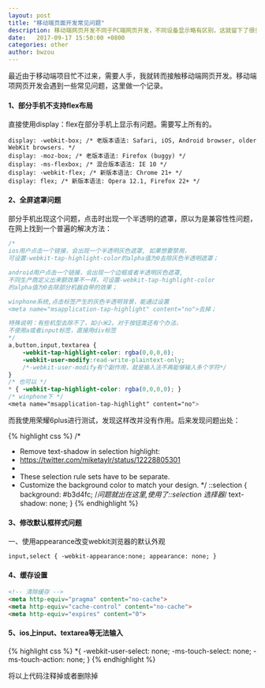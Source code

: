 ```yaml
---
layout: post
title: "移动端页面开发常见问题"
description: 移动端网页开发不同于PC端网页开发，不同设备显示略有区别，这就留下了很多的坑！
date:   2017-09-17 15:50:00 +0800
categories: other
author: bwzou
---
```


最近由于移动端项目忙不过来，需要人手，我就转而接触移动端网页开发。移动端项网页开发会遇到一些常见问题，这里做一个记录。

#### 1、部分手机不支持flex布局
直接使用display：flex在部分手机上显示有问题。需要写上所有的。

    display: -webkit-box; /* 老版本语法: Safari, iOS, Android browser, older WebKit browsers. */
    display: -moz-box; /* 老版本语法: Firefox (buggy) */
    display: -ms-flexbox; /* 混合版本语法: IE 10 */
    display: -webkit-flex; /* 新版本语法: Chrome 21+ */
    display: flex; /* 新版本语法: Opera 12.1, Firefox 22+ */

#### 2、全屏遮罩问题
部分手机出现这个问题，点击时出现一个半透明的遮罩，原以为是兼容性性问题，在网上找到一个普遍的解决方法：
```css
/*
ios用户点击一个链接，会出现一个半透明灰色遮罩, 如果想要禁用，
可设置-webkit-tap-highlight-color的alpha值为0去除灰色半透明遮罩；

android用户点击一个链接，会出现一个边框或者半透明灰色遮罩, 
不同生产商定义出来额效果不一样，可设置-webkit-tap-highlight-color
的alpha值为0去除部分机器自带的效果；

winphone系统,点击标签产生的灰色半透明背景，能通过设置
<meta name="msapplication-tap-highlight" content="no">去掉；

特殊说明：有些机型去除不了，如小米2。对于按钮类还有个办法，
不使用a或者input标签，直接用div标签
*/
a,button,input,textarea { 
	-webkit-tap-highlight-color: rgba(0,0,0,0); 
	-webkit-user-modify:read-write-plaintext-only; 
	/*-webkit-user-modify有个副作用，就是输入法不再能够输入多个字符*/
}   
/* 也可以 */
* { -webkit-tap-highlight-color: rgba(0,0,0,0); }
/* winphone下 */
<meta name="msapplication-tap-highlight" content="no">
```

而我使用荣耀6plus进行测试，发现这样改并没有作用。后来发现问题出处：

{% highlight css %}
/*
 * Remove text-shadow in selection highlight:
 * https://twitter.com/miketaylr/status/12228805301
 *
 * These selection rule sets have to be separate.
 * Customize the background color to match your design.
 */
::selection {
    background: #b3d4fc;   /*问题就出在这里,使用了::selection 选择器*/
    text-shadow: none;
}
{% endhighlight %}

#### 3、修改默认框样式问题
一、使用appearance改变webkit浏览器的默认外观

	input,select { -webkit-appearance:none; appearance: none; }

#### 4、缓存设置
```html
<!-- 清除缓存 -->
<meta http-equiv="pragma" content="no-cache">
<meta http-equiv="cache-control" content="no-cache">
<meta http-equiv="expires" content="0">   
```
#### 5、ios上input、textarea等无法输入

{% highlight css %}
*{
    -webkit-user-select: none;
    -ms-touch-select: none;
    -ms-touch-action: none;
}
{% endhighlight %}

将以上代码注释掉或者删除掉